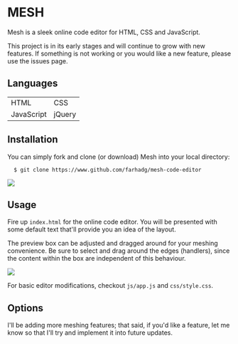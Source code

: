 MESH 
====

Mesh is a sleek online code editor for HTML, CSS and JavaScript.

This project is in its early stages and will continue to grow with new features. If something is not working or you would like a new feature, please use the issues page.

## Languages

<table>
<tr>
<td>HTML</td>
<td>CSS</td>
</tr>

<tr>
<td>JavaScript</td>
<td>jQuery</td>
</tr>
</table>

## Installation

You can simply fork and clone (or download) Mesh into your local directory:

```
  $ git clone https://www.github.com/farhadg/mesh-code-editor
```
<img src="http://i41.tinypic.com/2v3j2hc.png" border="0">

## Usage

Fire up `index.html` for the online code editor. You will be presented with some default text that'll provide you an idea of the layout.

The preview box can be adjusted and dragged around for your meshing convenience. Be sure to select and drag around the edges (handlers), since the content within the box are independent of this behaviour.

<img src="http://i42.tinypic.com/30rwdiu.png" border="0">

For basic editor modifications, checkout `js/app.js` and `css/style.css`.

## Options

I'll be adding more meshing features; that said, if you'd like a feature, let me know so that I'll try and implement it into future updates.